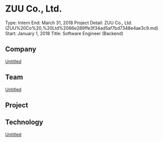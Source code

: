 # ZUU Co., Ltd.

Type: Intern
End: March 31, 2018
Project Detail: ZUU Co., Ltd. (ZUU%20Co%20,%20Ltd%2066e289ffe3f34ad5af7bd7348e4ae3c9.md) 
Start: January 1, 2018
Title: Software Engineer (Backend)

## Company

[Untitled](ZUU%20Co%20,%20Ltd%2066e289ffe3f34ad5af7bd7348e4ae3c9/Untitled%207774bf02fdde4634be4221d7e4565abd.csv)

## Team

[Untitled](ZUU%20Co%20,%20Ltd%2066e289ffe3f34ad5af7bd7348e4ae3c9/Untitled%201e94693328e840faa6e659abd98566bf.csv)

## Project

## Technology

[Untitled](ZUU%20Co%20,%20Ltd%2066e289ffe3f34ad5af7bd7348e4ae3c9/Untitled%201aa156e02061459ca6244970dca6b9ff.csv)